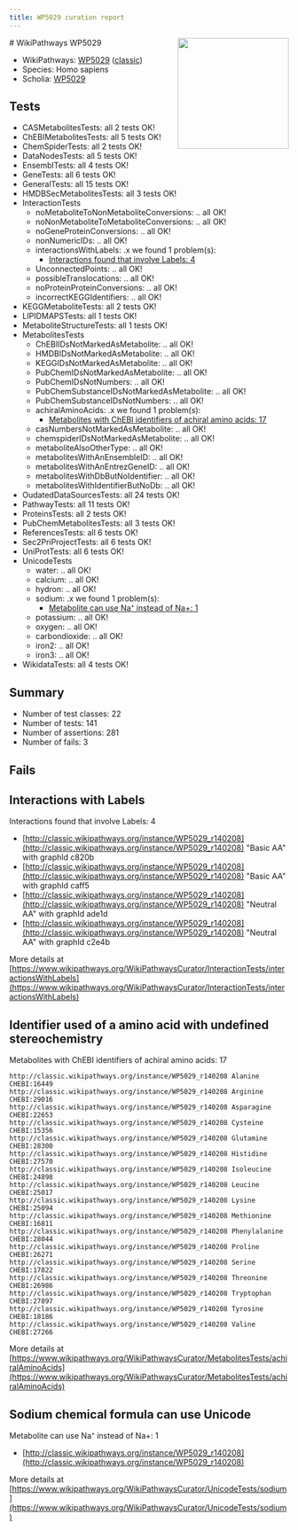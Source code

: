 ```yaml
---
title: WP5029 curation report
---
```


<img style="float: right; width: 200px" src="https://upload.wikimedia.org/wikipedia/commons/thumb/8/83/Wplogo_with_text_500.png/640px-Wplogo_with_text_500.png" />
# WikiPathways WP5029

* WikiPathways: [WP5029](https://wikipathways.org/pathways/WP5029) ([classic](https://classic.wikipathways.org/instance/WP5029))
* Species: Homo sapiens
* Scholia: [WP5029](https://scholia.toolforge.org/wikipathways/WP5029)
## Tests
* CASMetabolitesTests: all 2 tests OK!
* ChEBIMetabolitesTests: all 5 tests OK!
* ChemSpiderTests: all 2 tests OK!
* DataNodesTests: all 5 tests OK!
* EnsemblTests: all 4 tests OK!
* GeneTests: all 6 tests OK!
* GeneralTests: all 15 tests OK!
* HMDBSecMetabolitesTests: all 3 tests OK!
* InteractionTests
    * noMetaboliteToNonMetaboliteConversions: .. all OK!
    * noNonMetaboliteToMetaboliteConversions: .. all OK!
    * noGeneProteinConversions: .. all OK!
    * nonNumericIDs: .. all OK!
    * interactionsWithLabels: .x we found 1 problem(s):
        * [Interactions found that involve Labels: 4](#630d267b)
    * UnconnectedPoints: .. all OK!
    * possibleTranslocations: .. all OK!
    * noProteinProteinConversions: .. all OK!
    * incorrectKEGGIdentifiers: .. all OK!
* KEGGMetaboliteTests: all 2 tests OK!
* LIPIDMAPSTests: all 1 tests OK!
* MetaboliteStructureTests: all 1 tests OK!
* MetabolitesTests
    * ChEBIIDsNotMarkedAsMetabolite: .. all OK!
    * HMDBIDsNotMarkedAsMetabolite: .. all OK!
    * KEGGIDsNotMarkedAsMetabolite: .. all OK!
    * PubChemIDsNotMarkedAsMetabolite: .. all OK!
    * PubChemIDsNotNumbers: .. all OK!
    * PubChemSubstanceIDsNotMarkedAsMetabolite: .. all OK!
    * PubChemSubstanceIDsNotNumbers: .. all OK!
    * achiralAminoAcids: .x we found 1 problem(s):
        * [Metabolites with ChEBI identifiers of achiral amino acids: 17](#e6d4b169)
    * casNumbersNotMarkedAsMetabolite: .. all OK!
    * chemspiderIDsNotMarkedAsMetabolite: .. all OK!
    * metaboliteAlsoOtherType: .. all OK!
    * metabolitesWithAnEnsembleID: .. all OK!
    * metabolitesWithAnEntrezGeneID: .. all OK!
    * metabolitesWithDbButNoIdentifier: .. all OK!
    * metabolitesWithIdentifierButNoDb: .. all OK!
* OudatedDataSourcesTests: all 24 tests OK!
* PathwayTests: all 11 tests OK!
* ProteinsTests: all 2 tests OK!
* PubChemMetabolitesTests: all 3 tests OK!
* ReferencesTests: all 6 tests OK!
* Sec2PriProjectTests: all 6 tests OK!
* UniProtTests: all 6 tests OK!
* UnicodeTests
    * water: .. all OK!
    * calcium: .. all OK!
    * hydron: .. all OK!
    * sodium: .x we found 1 problem(s):
        * [Metabolite can use Na⁺ instead of Na+: 1](#2cc83479)
    * potassium: .. all OK!
    * oxygen: .. all OK!
    * carbondioxide: .. all OK!
    * iron2: .. all OK!
    * iron3: .. all OK!
* WikidataTests: all 4 tests OK!


## Summary

* Number of test classes: 22
* Number of tests: 141
* Number of assertions: 281
* Number of fails: 3

## Fails

<a name="630d267b" />

## Interactions with Labels

Interactions found that involve Labels: 4

* [http://classic.wikipathways.org/instance/WP5029_r140208](http://classic.wikipathways.org/instance/WP5029_r140208) "Basic AA" with graphId c820b
* [http://classic.wikipathways.org/instance/WP5029_r140208](http://classic.wikipathways.org/instance/WP5029_r140208) "Basic AA" with graphId caff5
* [http://classic.wikipathways.org/instance/WP5029_r140208](http://classic.wikipathways.org/instance/WP5029_r140208) "Neutral AA" with graphId ade1d
* [http://classic.wikipathways.org/instance/WP5029_r140208](http://classic.wikipathways.org/instance/WP5029_r140208) "Neutral AA" with graphId c2e4b


More details at [https://www.wikipathways.org/WikiPathwaysCurator/InteractionTests/interactionsWithLabels](https://www.wikipathways.org/WikiPathwaysCurator/InteractionTests/interactionsWithLabels)

<a name="e6d4b169" />

## Identifier used of a amino acid with undefined stereochemistry

Metabolites with ChEBI identifiers of achiral amino acids: 17
```
http://classic.wikipathways.org/instance/WP5029_r140208 Alanine CHEBI:16449
http://classic.wikipathways.org/instance/WP5029_r140208 Arginine CHEBI:29016
http://classic.wikipathways.org/instance/WP5029_r140208 Asparagine CHEBI:22653
http://classic.wikipathways.org/instance/WP5029_r140208 Cysteine CHEBI:15356
http://classic.wikipathways.org/instance/WP5029_r140208 Glutamine CHEBI:28300
http://classic.wikipathways.org/instance/WP5029_r140208 Histidine CHEBI:27570
http://classic.wikipathways.org/instance/WP5029_r140208 Isoleucine CHEBI:24898
http://classic.wikipathways.org/instance/WP5029_r140208 Leucine CHEBI:25017
http://classic.wikipathways.org/instance/WP5029_r140208 Lysine CHEBI:25094
http://classic.wikipathways.org/instance/WP5029_r140208 Methionine CHEBI:16811
http://classic.wikipathways.org/instance/WP5029_r140208 Phenylalanine CHEBI:28044
http://classic.wikipathways.org/instance/WP5029_r140208 Proline CHEBI:26271
http://classic.wikipathways.org/instance/WP5029_r140208 Serine CHEBI:17822
http://classic.wikipathways.org/instance/WP5029_r140208 Threonine CHEBI:26986
http://classic.wikipathways.org/instance/WP5029_r140208 Tryptophan CHEBI:27897
http://classic.wikipathways.org/instance/WP5029_r140208 Tyrosine CHEBI:18186
http://classic.wikipathways.org/instance/WP5029_r140208 Valine CHEBI:27266
```

More details at [https://www.wikipathways.org/WikiPathwaysCurator/MetabolitesTests/achiralAminoAcids](https://www.wikipathways.org/WikiPathwaysCurator/MetabolitesTests/achiralAminoAcids)

<a name="2cc83479" />

## Sodium chemical formula can use Unicode

Metabolite can use Na⁺ instead of Na+: 1

* [http://classic.wikipathways.org/instance/WP5029_r140208](http://classic.wikipathways.org/instance/WP5029_r140208)


More details at [https://www.wikipathways.org/WikiPathwaysCurator/UnicodeTests/sodium](https://www.wikipathways.org/WikiPathwaysCurator/UnicodeTests/sodium)

